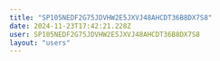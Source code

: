 ```yaml
---
title: "SP105NEDF2G75JDVHW2E5JXVJ48AHCDT36B8DX7S8"
date: 2024-11-23T17:42:21.228Z
user: SP105NEDF2G75JDVHW2E5JXVJ48AHCDT36B8DX7S8
layout: "users"
---
```

    